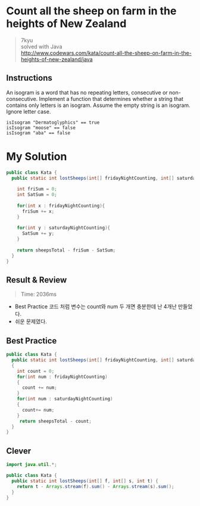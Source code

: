 # Count all the sheep on farm in the heights of New Zealand
>7kyu  
>solved with Java  
>http://www.codewars.com/kata/count-all-the-sheep-on-farm-in-the-heights-of-new-zealand/java

## Instructions
An isogram is a word that has no repeating letters, consecutive or non-consecutive. Implement a function that determines whether a string that contains only letters is an isogram. Assume the empty string is an isogram. Ignore letter case.
~~~
isIsogram "Dermatoglyphics" == true
isIsogram "moose" == false
isIsogram "aba" == false
~~~

# My Solution
~~~java
public class Kata {
  public static int lostSheeps(int[] fridayNightCounting, int[] saturdayNightCounting, int sheepsTotal) {
    
    int friSum = 0;
    int SatSum = 0;
    
    for(int x : fridayNightCounting){
      friSum += x;
    }
    
    for(int y : saturdayNightCounting){
      SatSum += y;
    }
    
    return sheepsTotal - friSum - SatSum;
  }
}
~~~

## Result & Review
>Time: 2036ms
- Best Practice 코드 처럼 변수는 count와 num 두 개면 충분한데 난 4개난 만들었다.
- 쉬운 문제였다.

## Best Practice
~~~java
public class Kata {
  public static int lostSheeps(int[] fridayNightCounting, int[] saturdayNightCounting, int sheepsTotal) 
  {
    int count = 0;
    for(int num : fridayNightCounting)
    {
      count += num;
    }
    for(int num : saturdayNightCounting)
    {
      count+= num;
    }
     return sheepsTotal - count;
  }
}
~~~

## Clever
~~~java
import java.util.*;

public class Kata {
  public static int lostSheeps(int[] f, int[] s, int t) {
    return t - Arrays.stream(f).sum() - Arrays.stream(s).sum();
  }
}
~~~





